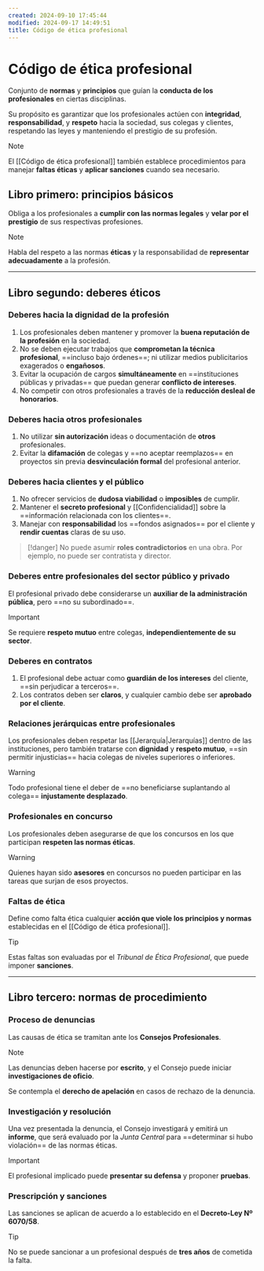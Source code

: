 ```yaml
---
created: 2024-09-10 17:45:44
modified: 2024-09-17 14:49:51
title: Código de ética profesional
---
```


# Código de ética profesional

Conjunto de **normas** y **principios** que guían la **conducta de los profesionales** en ciertas disciplinas.

Su propósito es garantizar que los profesionales actúen con **integridad**, **responsabilidad**, y **respeto** hacia la sociedad, sus colegas y clientes, respetando las leyes y manteniendo el prestigio de su profesión.

> [!note]
> El [[Código de ética profesional]] también establece procedimientos para manejar **faltas éticas** y **aplicar sanciones** cuando sea necesario.

## Libro primero: principios básicos

Obliga a los profesionales a **cumplir con las normas legales** y **velar por el prestigio** de sus respectivas profesiones.

> [!note]
> Habla del respeto a las normas **éticas** y la responsabilidad de **representar adecuadamente** a la profesión.

---

## Libro segundo: deberes éticos

### Deberes hacia la dignidad de la profesión

1. Los profesionales deben mantener y promover la **buena reputación de la profesión** en la sociedad.
2. No se deben ejecutar trabajos que **comprometan la técnica profesional**, ==incluso bajo órdenes==; ni utilizar medios publicitarios exagerados o **engañosos**.
3. Evitar la ocupación de cargos **simultáneamente** en ==instituciones públicas y privadas== que puedan generar **conflicto de intereses**.
4. No competir con otros profesionales a través de la **reducción desleal de honorarios**.

### Deberes hacia otros profesionales

1. No utilizar **sin autorización** ideas o documentación de **otros** profesionales.
2. Evitar la **difamación** de colegas y ==no aceptar reemplazos== en proyectos sin previa **desvinculación formal** del profesional anterior.

### Deberes hacia clientes y el público

1. No ofrecer servicios de **dudosa viabilidad** o **imposibles** de cumplir.
2. Mantener el **secreto profesional** y [[Confidencialidad]] sobre la ==información relacionada con los clientes==.
3. Manejar con **responsabilidad** los ==fondos asignados== por el cliente y **rendir cuentas** claras de su uso.

> [!danger]
> No puede asumir **roles contradictorios** en una obra. Por ejemplo, no puede ser contratista y director.

### Deberes entre profesionales del sector público y privado

El profesional privado debe considerarse un **auxiliar de la administración pública**, pero ==no su subordinado==.

> [!important]
> Se requiere **respeto mutuo** entre colegas, **independientemente de su sector**.

### Deberes en contratos

1. El profesional debe actuar como **guardián de los intereses** del cliente, ==sin perjudicar a terceros==.
2. Los contratos deben ser **claros**, y cualquier cambio debe ser **aprobado por el cliente**.

### Relaciones jerárquicas entre profesionales

Los profesionales deben respetar las [[Jerarquía|Jerarquías]] dentro de las instituciones, pero también tratarse con **dignidad** y **respeto mutuo**, ==sin permitir injusticias== hacia colegas de niveles superiores o inferiores.

> [!warning]
> Todo profesional tiene el deber de ==no beneficiarse suplantando al colega== **injustamente desplazado**.

### Profesionales en concurso

Los profesionales deben asegurarse de que los concursos en los que participan **respeten las normas éticas**.

> [!warning]
> Quienes hayan sido **asesores** en concursos no pueden participar en las tareas que surjan de esos proyectos.

### Faltas de ética

Define como falta ética cualquier **acción que viole los principios y normas** establecidas en el [[Código de ética profesional]].

> [!tip]
> Estas faltas son evaluadas por el *Tribunal de Ética Profesional*, que puede imponer **sanciones**.

---

## Libro tercero: normas de procedimiento

### Proceso de denuncias

Las causas de ética se tramitan ante los **Consejos Profesionales**.

> [!note]
> Las denuncias deben hacerse por **escrito**, y el Consejo puede iniciar **investigaciones de oficio**.

Se contempla el **derecho de apelación** en casos de rechazo de la denuncia​.

### Investigación y resolución

Una vez presentada la denuncia, el Consejo investigará y emitirá un **informe**, que será evaluado por la *Junta Central* para ==determinar si hubo violación== de las normas éticas.

> [!important]
> El profesional implicado puede **presentar su defensa** y proponer **pruebas**.

### Prescripción y sanciones

Las sanciones se aplican de acuerdo a lo establecido en el **Decreto-Ley Nº 6070/58**.

> [!tip]
> No se puede sancionar a un profesional después de **tres años** de cometida la falta.
